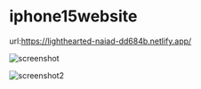 # iphone15website

url:https://lighthearted-naiad-dd684b.netlify.app/

![screenshot](https://github.com/OmerBaglan/iphone15website/assets/151846621/f16bd913-0d7f-47f1-ba24-7ec2b9bcbe6e)


![screenshot2](https://github.com/OmerBaglan/iphone15website/assets/151846621/037739fa-5d7c-476b-a784-03a97955c872)
